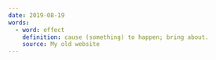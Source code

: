 ```yaml
---
date: 2019-08-19
words:
  - word: effect
    definition: cause (something) to happen; bring about.
    source: My old website
---
```

